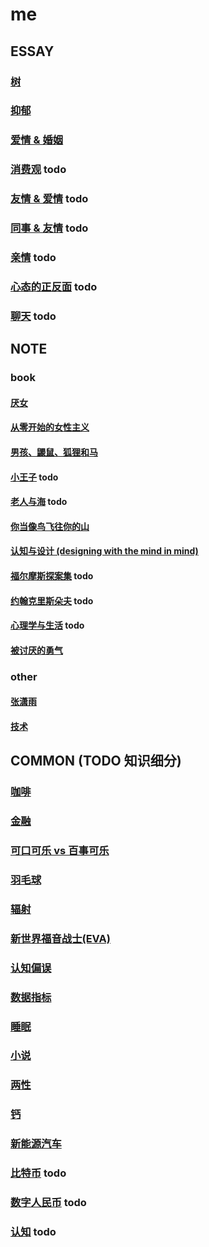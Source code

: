 # me

## ESSAY

### [树](main/the-tree.md)

### [抑郁](main/depression.md)

### [爱情 & 婚姻](main/love-and-marriage.md)

### [消费观](main/consumption-concept.md) todo

### [友情 & 爱情](main/friendship-and-love.md) todo

### [同事 & 友情](main/colleague-and-friendship.md) todo

### [亲情](main/parentage.md) todo

### [心态的正反面](main/mentally-sides.md) todo

### [聊天](main/chat.md) todo

## NOTE

### book

#### [厌女](main/misogyny.md)

#### [从零开始的女性主义](main/feminism-from-scratch.md)

#### [男孩、鼹鼠、狐狸和马](main/the-boy-the-mole-the-fox-the-horse.md)

#### [小王子](_.md) todo

#### [老人与海](_.md) todo

#### [你当像鸟飞往你的山](main/educated.md)

#### [认知与设计 (designing with the mind in mind)](main/designing-with-the-mind-in-mind.md)

#### [福尔摩斯探案集](_) todo

#### [约翰克里斯朵夫](_) todo

#### [心理学与生活](main/psychology-and-life.md) todo

#### [被讨厌的勇气](main/courage-to-be-disliked.md)

### other

#### [张潇雨](main/zhangxiaoyu.md)

#### [技术](https://github.com/sung1011/note)

## COMMON (TODO 知识细分)

### [咖啡](main/coffee.md)

### [金融](main/finance.md)

### [可口可乐 vs 百事可乐](main/coke.md)

### [羽毛球](main/badminton.md)

### [辐射](main/radiation.md)

### [新世界福音战士(EVA)](main/eva.md)

### [认知偏误](main/cognitive-bias.md)

### [数据指标](main/data-indicator.md)

### [睡眠](main/sleep.md)

### [小说](main/novel.md)

### [两性](main/sex.md)

### [钙](main/calcium.md)

### [新能源汽车](main/new-energy-vehicle.md)

### [比特币](_.md) todo

### [数字人民币](main/e-cny.md) todo

### [认知](main/perceive.md) todo